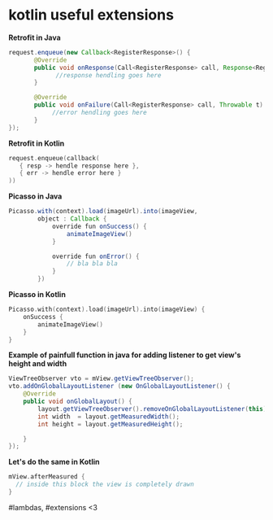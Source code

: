 # kotlin useful extensions

<b>Retrofit in Java</b>
```java
request.enqueue(new Callback<RegisterResponse>() {
       @Override
       public void onResponse(Call<RegisterResponse> call, Response<RegisterResponse> response)                 
             //response hendling goes here
       }

       @Override
       public void onFailure(Call<RegisterResponse> call, Throwable t) {
            //error hendling goes here
       }       
});
```


<b>Retrofit in Kotlin</b>
```kotlin
request.enqueue(callback(
   { resp -> hendle response here }, 
   { err -> hendle error here }
))
```


<b>Picasso in Java</b>
```Java
Picasso.with(context).load(imageUrl).into(imageView,
        object : Callback {
            override fun onSuccess() {
                animateImageView()
            }

            override fun onError() {
                // bla bla bla
            }
        })
```

<b>Picasso in Kotlin</b>
```kotlin
Picasso.with(context).load(imageUrl).into(imageView) {
    onSuccess {
        animateImageView()
    }
}
```



<b>Example of painfull function in java for adding listener to get view's height and width</b>
```java
ViewTreeObserver vto = mView.getViewTreeObserver(); 
vto.addOnGlobalLayoutListener (new OnGlobalLayoutListener() { 
    @Override 
    public void onGlobalLayout() {
        layout.getViewTreeObserver().removeOnGlobalLayoutListener(this); 
        int width  = layout.getMeasuredWidth();
        int height = layout.getMeasuredHeight(); 

    } 
});
```

<b>Let's do the same in Kotlin</b>
```kotlin
mView.afterMeasured {
  // inside this block the view is completely drawn
}
```



#lambdas, #extensions <3
